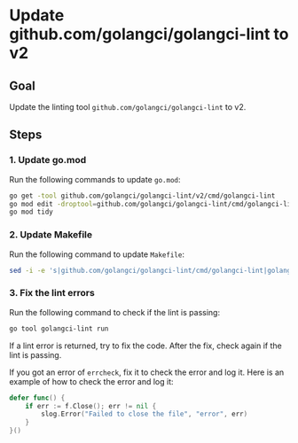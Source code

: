 # Update github.com/golangci/golangci-lint to v2

## Goal

Update the linting tool `github.com/golangci/golangci-lint` to v2.

## Steps

### 1. Update go.mod

Run the following commands to update `go.mod`:

```bash
go get -tool github.com/golangci/golangci-lint/v2/cmd/golangci-lint
go mod edit -droptool=github.com/golangci/golangci-lint/cmd/golangci-lint
go mod tidy
```

### 2. Update Makefile

Run the following command to update `Makefile`:

```bash
sed -i -e 's|github.com/golangci/golangci-lint/cmd/golangci-lint|golangci-lint|g' Makefile
```

### 3. Fix the lint errors

Run the following command to check if the lint is passing:

```bash
go tool golangci-lint run
```

If a lint error is returned, try to fix the code.
After the fix, check again if the lint is passing.

If you got an error of `errcheck`, fix it to check the error and log it.
Here is an example of how to check the error and log it:

```go
defer func() {
    if err := f.Close(); err != nil {
        slog.Error("Failed to close the file", "error", err)
    }
}()
```

